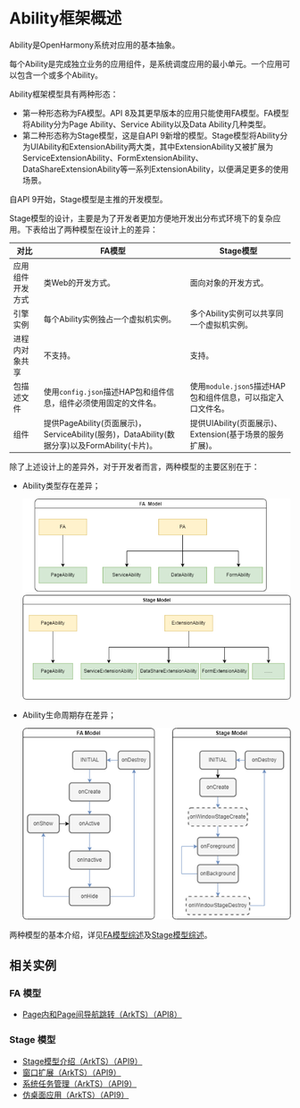 # Ability框架概述

Ability是OpenHarmony系统对应用的基本抽象。

每个Ability是完成独立业务的应用组件，是系统调度应用的最小单元。一个应用可以包含一个或多个Ability。

Ability框架模型具有两种形态：

- 第一种形态称为FA模型。API 8及其更早版本的应用只能使用FA模型。FA模型将Ability分为Page Ability、Service Ability以及Data Ability几种类型。
- 第二种形态称为Stage模型，这是自API 9新增的模型。Stage模型将Ability分为UIAbility和ExtensionAbility两大类，其中ExtensionAbility又被扩展为ServiceExtensionAbility、FormExtensionAbility、DataShareExtensionAbility等一系列ExtensionAbility，以便满足更多的使用场景。

自API 9开始，Stage模型是主推的开发模型。

Stage模型的设计，主要是为了开发者更加方便地开发出分布式环境下的复杂应用。下表给出了两种模型在设计上的差异：

| 对比           | FA模型                                                       | Stage模型                                                |
| -------------- | ------------------------------------------------------------ | -------------------------------------------------------- |
| 应用组件开发方式       | 类Web的开发方式。                     | 面向对象的开发方式。             |
| 引擎实例       | 每个Ability实例独占一个虚拟机实例。               | 多个Ability实例可以共享同一个虚拟机实例。       |
| 进程内对象共享 | 不支持。                                                     | 支持。                                                   |
| 包描述文件     | 使用`config.json`描述HAP包和组件信息，组件必须使用固定的文件名。 | 使用`module.json5`描述HAP包和组件信息，可以指定入口文件名。 |
| 组件           | 提供PageAbility(页面展示)，ServiceAbility(服务)，DataAbility(数据分享)以及FormAbility(卡片)。 | 提供UIAbility(页面展示)、Extension(基于场景的服务扩展)。   |

除了上述设计上的差异外，对于开发者而言，两种模型的主要区别在于：

* Ability类型存在差异；

  ![favsstage](figures/favsstage.png)

* Ability生命周期存在差异；

  ![lifecycle](figures/lifecycle.png)

两种模型的基本介绍，详见[FA模型综述](fa-brief.md)及[Stage模型综述](stage-brief.md)。

## 相关实例

### FA 模型

- [Page内和Page间导航跳转（ArkTS）（API8）](https://gitee.com/openharmony/codelabs/tree/master/Ability/PageAbility)

### Stage 模型

- [Stage模型介绍（ArkTS）（API9）](https://gitee.com/openharmony/applications_app_samples/tree/master/ability/StageModel)
- [窗口扩展（ArkTS）（API9）](https://gitee.com/openharmony/applications_app_samples/tree/master/ability/WindowExtAbility)
- [系统任务管理（ArkTS）（API9）](https://gitee.com/openharmony/applications_app_samples/tree/master/ability/MissionManager)
- [仿桌面应用（ArkTS）（API9）](https://gitee.com/openharmony/applications_app_samples/tree/master/ability/Launcher)
